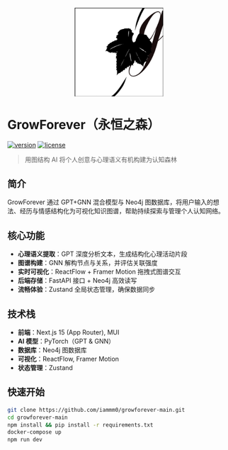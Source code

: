 <p align="center">
  <img src="web/src/app/favicon.ico" alt="GrowForever Logo" width="200" />
</p>

# GrowForever（永恒之森）

[![version](https://img.shields.io/badge/version-v0.2.0-blue.svg)](https://github.com/iammm0/growforever-main/releases/tag/v0.2.0)
[![license](https://img.shields.io/badge/License-MIT-green.svg)](LICENSE)

> 用图结构 AI 将个人创意与心理语义有机构建为认知森林

## 简介

GrowForever 通过 GPT+GNN 混合模型与 Neo4j 图数据库，将用户输入的想法、经历与情感结构化为可视化知识图谱，帮助持续探索与管理个人认知网络。

## 核心功能

- **心理语义提取**：GPT 深度分析文本，生成结构化心理活动片段
- **图谱构建**：GNN 解构节点与关系，并评估关联强度
- **实时可视化**：ReactFlow + Framer Motion 拖拽式图谱交互
- **后端存储**：FastAPI 接口 + Neo4j 高效读写
- **流畅体验**：Zustand 全局状态管理，确保数据同步

## 技术栈

- **前端**：Next.js 15 (App Router), MUI
- **AI 模型**：PyTorch（GPT & GNN）
- **数据库**：Neo4j 图数据库
- **可视化**：ReactFlow, Framer Motion
- **状态管理**：Zustand

## 快速开始

```bash
git clone https://github.com/iammm0/growforever-main.git
cd growforever-main
npm install && pip install -r requirements.txt
docker-compose up
npm run dev
